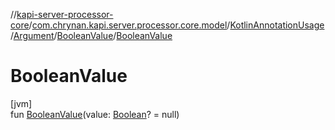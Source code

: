 //[kapi-server-processor-core](../../../../../index.md)/[com.chrynan.kapi.server.processor.core.model](../../../index.md)/[KotlinAnnotationUsage](../../index.md)/[Argument](../index.md)/[BooleanValue](index.md)/[BooleanValue](-boolean-value.md)

# BooleanValue

[jvm]\
fun [BooleanValue](-boolean-value.md)(value: [Boolean](https://kotlinlang.org/api/latest/jvm/stdlib/kotlin/-boolean/index.html)? = null)
